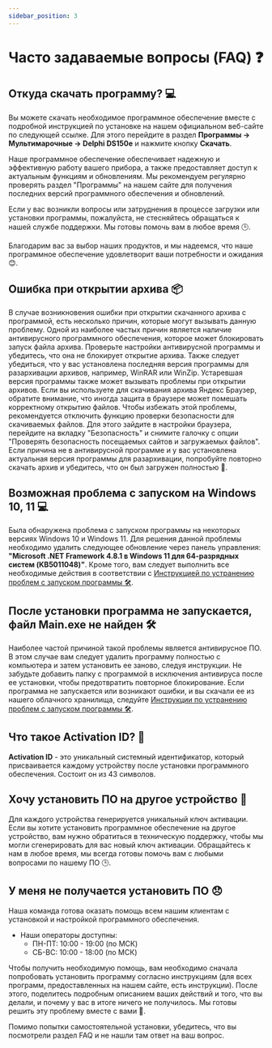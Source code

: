 ```yaml
---
sidebar_position: 3
---
```


# Часто задаваемые вопросы (FAQ) ❓

## Откуда скачать программу? 💻

Вы можете скачать необходимое программное обеспечение вместе с подробной инструкцией по установке на нашем официальном веб-сайте по следующей ссылке. Для этого перейдите в раздел **Программы -> Мультимарочные -> Delphi DS150е** и нажмите кнопку **Скачать**.

Наше программное обеспечение обеспечивает надежную и эффективную работу вашего прибора, а также предоставляет доступ к актуальным функциям и обновлениям. Мы рекомендуем регулярно проверять раздел "Программы" на нашем сайте для получения последних версий программного обеспечения и обновлений.

Если у вас возникли вопросы или затруднения в процессе загрузки или установки программы, пожалуйста, не стесняйтесь обращаться к нашей службе поддержки. Мы готовы помочь вам в любое время 🕒.

Благодарим вас за выбор наших продуктов, и мы надеемся, что наше программное обеспечение удовлетворит ваши потребности и ожидания 😊.

## Ошибка при открытии архива 📦

В случае возникновения ошибки при открытии скачанного архива с программой, есть несколько причин, которые могут вызывать данную проблему. Одной из наиболее частых причин является наличие антивирусного программного обеспечения, которое может блокировать запуск файла архива. Проверьте настройки антивирусной программы и убедитесь, что она не блокирует открытие архива. Также следует убедиться, что у вас установлена последняя версия программы для разархивации архивов, например, WinRAR или WinZip. Устаревшая версия программы также может вызывать проблемы при открытии архивов. Если вы используете для скачивания архива Яндекс Браузер, обратите внимание, что иногда защита в браузере может помешать корректному открытию файлов. Чтобы избежать этой проблемы, рекомендуется отключить функцию проверки безопасности для скачиваемых файлов. Для этого зайдите в настройки браузера, перейдите на вкладку "Безопасность" и снимите галочку с опции "Проверять безопасность посещаемых сайтов и загружаемых файлов". Если причина не в антивирусной программе и у вас установлена актуальная версия программы для разархивации, попробуйте повторно скачать архив и убедитесь, что он был загружен полностью 🔄.

## Возможная проблема с запуском на Windows 10, 11 💻

Была обнаружена проблема с запуском программы на некоторых версиях Windows 10 и Windows 11. Для решения данной проблемы необходимо удалить следующее обновление через панель управления: **"Microsoft .NET Framework 4.8.1 в Windows 11 для 64-разрядных систем (KB5011048)"**. Кроме того, вам следует выполнить все необходимые действия в соответствии с [Инструкцией по устранению проблем с запуском программы 🛠️](/docs/autocom/not-working).

## После установки программа не запускается, файл Main.exe не найден 🛠️

Наиболее частой причиной такой проблемы является антивирусное ПО. В этом случае вам следует удалить программу полностью с компьютера и затем установить ее заново, следуя инструкции. Не забудьте добавить папку с программой в исключения антивируса после ее установки, чтобы предотвратить повторное блокирование. Если программа не запускается или возникают ошибки, и вы скачали ее из нашего облачного хранилища, следуйте [Инструкции по устранению проблем с запуском программы 🛠️](/docs/autocom/not-working).

## Что такое Activation ID? 🔑

**Activation ID** - это уникальный системный идентификатор, который присваивается каждому устройству после установки программного обеспечения. Состоит он из 43 символов.

## Хочу установить ПО на другое устройство 📱

Для каждого устройства генерируется уникальный ключ активации. Если вы хотите установить программное обеспечение на другое устройство, вам нужно обратиться в техническую поддержку, чтобы мы могли сгенерировать для вас новый ключ активации. Обращайтесь к нам в любое время, мы всегда готовы помочь вам с любыми вопросами по нашему ПО 🕒.

## У меня не получается установить ПО 😞

Наша команда готова оказать помощь всем нашим клиентам с установкой и настройкой программного обеспечения.

- Наши операторы доступны:
  - ПН-ПТ: 10:00 - 19:00 (по МСК)
  - СБ-ВС: 10:00 - 18:00 (по МСК)

Чтобы получить необходимую помощь, вам необходимо сначала попробовать установить программу согласно инструкциям (для всех программ, предоставленных на нашем сайте, есть инструкции). После этого, поделитесь подробным описанием ваших действий и того, что вы делали, и почему у вас в итоге ничего не получилось. Мы готовы решить эту проблему вместе с вами 🤝.

Помимо попытки самостоятельной установки, убедитесь, что вы посмотрели раздел FAQ и не нашли там ответ на ваш вопрос.
